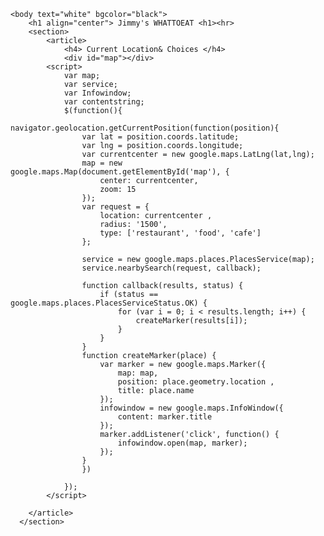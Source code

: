 <html>
	<head>
	<meta charset="urf-8">
	<title> Random Food</title>
	<script src="Jquery.js"></script>	  
	<script src="https://maps.googleapis.com/maps/api/js?key=AIzaSyC2AcGg9-ZTvKKQz-76qcgq60lZRI7HSbU&libraries=places"></script>
	<style type="text/css">
		#map {
			height : 500px;
			width : 600px;
		}
	</style>
	</head>
	
	<body text="white" bgcolor="black">
		<h1 align="center"> Jimmy's WHATTOEAT <h1><hr>
		<section>
			<article>
				<h4> Current Location& Choices </h4>
				<div id="map"></div>
			<script>
				var map;
				var service;
				var Infowindow;
				var contentstring;
				$(function(){		  
					navigator.geolocation.getCurrentPosition(function(position){
					var lat = position.coords.latitude;
					var lng = position.coords.longitude;
					var currentcenter = new google.maps.LatLng(lat,lng);	
					map = new google.maps.Map(document.getElementById('map'), {
						center: currentcenter,
						zoom: 15
					});
					var request = {
						location: currentcenter	,
						radius: '1500',
						type: ['restaurant', 'food', 'cafe']
					};
					
					service = new google.maps.places.PlacesService(map);
					service.nearbySearch(request, callback);
										
					function callback(results, status) {
						if (status == google.maps.places.PlacesServiceStatus.OK) {
							for (var i = 0; i < results.length; i++) {
								createMarker(results[i]);
							}
						}
					}
					function createMarker(place) {
						var marker = new google.maps.Marker({
							map: map,
							position: place.geometry.location ,
							title: place.name
						});	
						infowindow = new google.maps.InfoWindow({
							content: marker.title
						});
						marker.addListener('click', function() {
							infowindow.open(map, marker);
						});	
					}
					})

				});
			</script>
			
		</article>
      </section>
